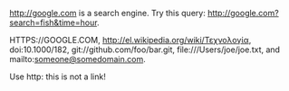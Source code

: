 http://google.com is a search engine.
Try this query: http://google.com?search=fish&time=hour.

HTTPS://GOOGLE.COM,
http://el.wikipedia.org/wiki/Τεχνολογία,
doi:10.1000/182,
git://github.com/foo/bar.git,
file:///Users/joe/joe.txt, and
mailto:someone@somedomain.com.

Use http: this is not a link!
